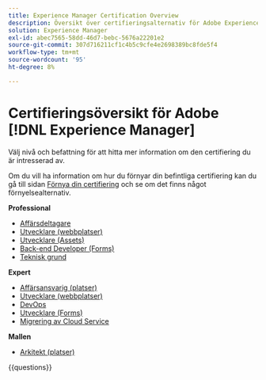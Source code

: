 ```yaml
---
title: Experience Manager Certification Overview
description: Översikt över certifieringsalternativ för Adobe Experience Manager
solution: Experience Manager
exl-id: abec7565-58dd-46d7-bebc-5676a22201e2
source-git-commit: 307d716211cf1c4b5c9cfe4e2698389bc8fde5f4
workflow-type: tm+mt
source-wordcount: '95'
ht-degree: 8%

---
```


# Certifieringsöversikt för Adobe [!DNL Experience Manager]

Välj nivå och befattning för att hitta mer information om den certifiering du är intresserad av.

Om du vill ha information om hur du förnyar din befintliga certifiering kan du gå till sidan [Förnya din certifiering](/help/certifications/renew.md) och se om det finns något förnyelsealternativ.

**Professional**

* [Affärsdeltagare](https://certification.adobe.com/certification/experience-manager-business-practitioner-professional) <!--AD0-E126-->
* [Utvecklare (webbplatser)](https://certification.adobe.com/certification/sites-developer-professional) <!--AD0-E123-->
* [Utvecklare (Assets)](https://certification.adobe.com/certification/assets-developer-professional) <!--AD0-E129-->
* [Back-end Developer (Forms)](https://certification.adobe.com/certification/backend-developer-professional) <!--AD0-E127-->
* [Teknisk grund](https://certification.adobe.com/certification/technical-foundations-professional) <!--AD0-E132-->

**Expert**

* [Affärsansvarig (platser)](https://certification.adobe.com/certification/sites-business-practitioner-expert) <!--AD0-E121-->
* [Utvecklare (webbplatser)](https://certification.adobe.com/certification/sites-developer-expert) <!--AD0-E134-->
* [DevOps](https://certification.adobe.com/certification/aem-devops-engineer-expert) <!--AD0-E124-->
* [Utvecklare (Forms)](https://certification.adobe.com/certification/aem-forms-developer-expert) <!--AD0-E125-->
* [Migrering av Cloud Service](https://certification.adobe.com/certification/cloud-service-migration-expert) <!--AD0-E136-->

**Mallen**

* [Arkitekt (platser)](https://certification.adobe.com/certification/sites-architect-master) <!--AD0-E117-->

{{questions}}
